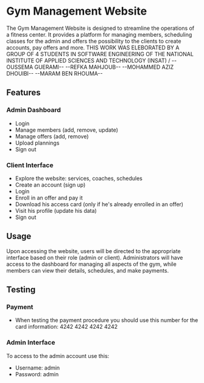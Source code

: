 # Gym Management Website

The Gym Management Website is designed to streamline the operations of a fitness center. It provides a platform for managing members, scheduling classes for the admin and offers the possibility to the clients to create accounts, pay offers and more.
THIS WORK WAS ELEBORATED BY A GROUP OF 4 STUDENTS IN SOFTWARE ENGINEERING OF  THE NATIONAL INSTITUTE OF APPLIED SCIENCES AND TECHNOLOGY (INSAT) /
  --OUSSEMA GUERAMI--
  --REFKA MAHJOUB--
  --MOHAMMED AZIZ DHOUIBI--
  --MARAM BEN RHOUMA--

## Features

### Admin Dashboard

- Login
- Manage members (add, remove, update)
- Manage offers (add, remove)
- Upload plannings
- Sign out

### Client Interface

- Explore the website: services, coaches, schedules
- Create an account (sign up)
- Login
- Enroll in an offer and pay it
- Download his access card (only if he's already enrolled in an offer)
- Visit his profile (update his data)
- Sign out

## Usage

Upon accessing the website, users will be directed to the appropriate interface based on their role (admin or client). Administrators will have access to the dashboard for managing all aspects of the gym, while members can view their details, schedules, and make payments.

## Testing

### Payment
- When testing the payment procedure you should use this number for the card information: 4242 4242 4242 4242

### Admin Interface

To access to the admin account use this:

- Username: admin
- Password: admin

